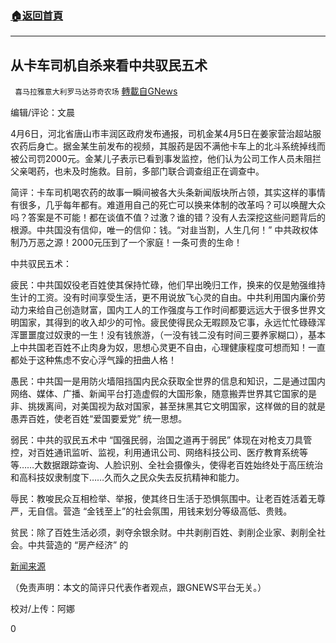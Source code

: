 ###  [:house:返回首頁](https://github.com/ourhimalayas/txt)
---

## 从卡车司机自杀来看中共驭民五术
` 喜马拉雅意大利罗马达芬奇农场` [轉載自GNews](https://gnews.org/zh-hans/1065887/)

编辑/评论：文晨

4月6日，河北省唐山市丰润区政府发布通报，司机金某4月5日在姜家营治超站服农药后身亡。据金某生前发布的视频，其服药是因不满他卡车上的北斗系统掉线而被公司罚2000元。金某儿子表示已看到事发监控，他们认为公司工作人员未阻拦父亲喝药，也未及时施救。目前，多部门联合调查组正在调查中。

简评：卡车司机喝农药的故事一瞬间被各大头条新闻版块所占领，其实这样的事情有很多，几乎每年都有。难道用自己的死亡可以换来体制的改革吗？可以唤醒大众吗？答案是不可能！都在谈值不值？过激？谁的错？没有人去深挖这些问题背后的根源。中共国没有信仰，唯一的信仰：钱。“对韭当割，人生几何！” 中共政权体制乃万恶之源！2000元压到了一个家庭！一条可贵的生命！

中共驭民五术：

疲民：中共国奴役老百姓使其保持忙碌，他们早出晚归工作，换来的仅是勉强维持生计的工资。没有时间享受生活，更不用说放飞心灵的自由。中共利用国内廉价劳动力来给自己创造财富，国内工人的工作强度与工作时间都要远远大于很多世界文明国家，其得到的收入却少的可怜。疲民使得民众无暇顾及它事，永远忙忙碌碌浑浑噩噩度过奴隶的一生！没有钱旅游，（一没有钱二没有时间三要养家糊口），基本上中共国老百姓不止肉身为奴，思想心灵更不自由，心理健康程度可想而知！一直都处于这种焦虑不安心浮气躁的扭曲人格！

愚民：中共国一是用防火墙阻挡国内民众获取全世界的信息和知识，二是通过国内网络、媒体、广播、新闻平台打造虚假的大国形象，随意搬弄世界其它国家的是非、挑拨离间，对美国视为敌对国家，甚至抹黑其它文明国家，这样做的目的就是愚弄百姓，使老百姓“爱国要爱党” 统一思想。

弱民：中共的驭民五术中 “国强民弱，治国之道再于弱民” 体现在对枪支刀具管控，对百姓通讯监听、监视，利用通讯公司、网络科技公司、医疗教育系统等等……大数据跟踪查询、人脸识别、全社会摄像头，使得老百姓始终处于高压统治和高科技奴隶制度下……久而久之民众失去反抗精神和能力。

辱民：教唆民众互相检举、举报，使其终日生活于恐惧氛围中。让老百姓活着无尊严，无自信。营造 “金钱至上”的社会氛围，用钱来划分等级高低、贵贱。

贫民：除了百姓生活必须，剥夺余银余财。中共剥削百姓、剥削企业家、剥削全社会。中共营造的 “房产经济” 的

[新闻来源](http://新闻来源链接)

（免责声明：本文的简评只代表作者观点，跟GNEWS平台无关。）

校对/上传：阿娜

0
